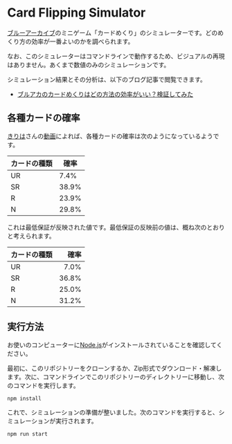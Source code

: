 # Card Flipping Simulator

[ブルーアーカイブ](https://bluearchive.jp/)のミニゲーム「カードめくり」のシミュレーターです。どのめくり方の効率が一番よいのかを調べられます。

なお、このシミュレーターはコマンドラインで動作するため、ビジュアルの再現はありません。あくまで数値のみのシミュレーションです。

シミュレーション結果とその分析は、以下のブログ記事で閲覧できます。

- [ブルアカのカードめくりはどの方法の効率がいい？検証してみた](https://robot-inventor.github.io/article/2023/09/01/blue-archive-card-flapping/)

## 各種カードの確率

[きりは](https://www.youtube.com/@KirihaChannel)さんの[動画](https://www.youtube.com/watch?v=S_gbE22j2ZI)によれば、各種カードの確率は次のようになっているようです。

| カードの種類 | 確率  |
| ------------ | ----- |
| UR           | 7.4%  |
| SR           | 38.9% |
| R            | 23.9% |
| N            | 29.8% |

これは最低保証が反映された値です。最低保証の反映前の値は、概ね次のとおりと考えられます。

| カードの種類 |  確率 |
| ------------ | ----: |
| UR           |  7.0% |
| SR           | 36.8% |
| R            | 25.0% |
| N            | 31.2% |

## 実行方法

お使いのコンピューターに[Node.js](https://nodejs.org/ja)がインストールされていることを確認してください。

最初に、このリポジトリーをクローンするか、Zip形式でダウンロード・解凍します。次に、コマンドラインでこのリポジトリーのディレクトリーに移動し、次のコマンドを実行します。

```console
npm install
```

これで、シミュレーションの準備が整いました。次のコマンドを実行すると、シミュレーションが実行されます。

```console
npm run start
```
